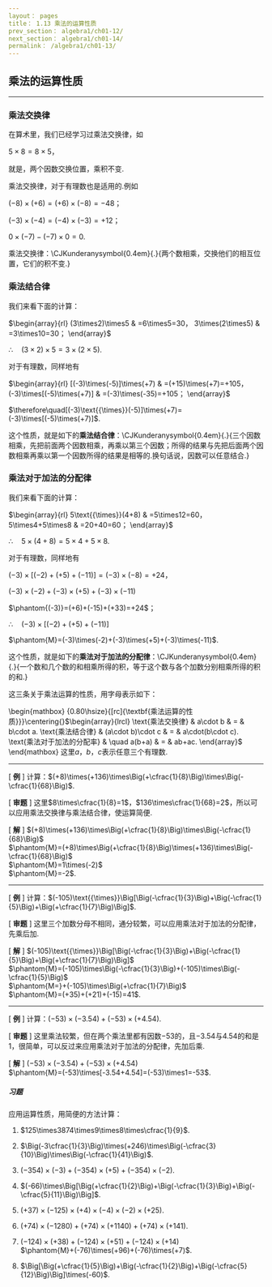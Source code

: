 ```yaml
---
layout： pages
title： 1.13 乘法的运算性质
prev_section： algebra1/ch01-12/
next_section： algebra1/ch01-14/
permalink： /algebra1/ch01-13/
---
```


乘法的运算性质
--------------

----

### 乘法交换律

在算术里，我们已经学习过乘法交换律，如

$5\times8=8\times5$，

就是，两个因数交换位置，乘积不变.

乘法交换律，对于有理数也是适用的.例如

$(-8)\times(+6)=(+6)\times(-8)=-48$；

$(-3)\times(-4)=(-4)\times(-3)=+12$；

$0\times(-7)-(-7)\times0=0$.

乘法交换律：<span>\CJKunderanysymbol{0.4em}{.}{两个数相乘，交换他们的相互位置，它们的积不变.}</span>

### 乘法结合律

我们来看下面的计算：

$\begin{array}{rl}
(3\times2)\times5 & =6\times5=30，  
3\times(2\times5) & =3\times10=30；
\end{array}$

$\therefore\quad(3\times2)\times5=3\times(2\times5)$.

对于有理数，同样地有

$\begin{array}{rl}
[(-3)\times(-5)]\times(+7) & =(+15)\times(+7)=+105，  
(-3)\times[(-5)\times(+7)] & =(-3)\times(-35)=+105；
\end{array}$

$\therefore\quad[(-3)\text{{\times}}(-5)]\times(+7)=(-3)\times[(-5)\times(+7)]$.

这个性质，就是如下的**乘法结合律**：<span>\CJKunderanysymbol{0.4em}{.}{三个因数相乘，先把前面两个因数相乘，再乘以第三个因数；所得的结果与先把后面两个因数相乘再乘以第一个因数所得的结果是相等的.换句话说，因数可以任意结合.}</span>

### 乘法对于加法的分配律

我们来看下面的计算：

$\begin{array}{rl}
5\text{{\times}}(4+8) & =5\times12=60，  
5\times4+5\times8 & =20+40=60；
\end{array}$

$\therefore\quad5\times(4+8)=5\times4+5\times8$.

对于有理数，同样地有

$(-3)\times[(-2)+(+5)+(-11)]=(-3)\times(-8)=+24$，

$(-3)\times(-2)+(-3)\times(+5)+(-3)\times(-11)$

$\phantom{(-3)}=(+6)+(-15)+(+33)=+24$；

$\therefore\quad(-3)\times[(-2)+(+5)+(-11)]$

$\phantom{M}=(-3)\times(-2)+(-3)\times(+5)+(-3)\times(-11)$.

这个性质，就是如下的**乘法对于加法的分配律**：<span>\CJKunderanysymbol{0.4em}{.}{一个数和几个数的和相乘所得的积，等于这个数与各个加数分别相乘所得的积的和.}</span>

这三条关于乘法运算的性质，用字母表示如下：

\begin{mathbox}
{0.80\hsize}{[rc]{\textbf{乘法运算的性质}}}\centering{}$\begin{array}{lrcl}
\text{乘法交换律} & a\cdot b & = & b\cdot a.  
\text{乘法结合律} & (a\cdot b)\cdot c & = & a\cdot(b\cdot c).  
\text{乘法对于加法的分配率} & \quad a(b+a) & = & ab+ac.
\end{array}$
\end{mathbox}
这里$a$，$b$，$c$表示任意三个有理数.


----

[ **例** ] 计算：$(+8)\times(+136)\times\Big(+\cfrac{1}{8}\Big)\times\Big(-\cfrac{1}{68}\Big)$.

[ **审题** ] 这里$8\times\cfrac{1}{8}=1$，$136\times\cfrac{1}{68}=2$，所以可以应用乘法交换律与乘法结合律，使运算简便.

[ **解** ] $(+8)\times(+136)\times\Big(+\cfrac{1}{8}\Big)\times\Big(-\cfrac{1}{68}\Big)$  
$\phantom{M}=(+8)\times\Big(+\cfrac{1}{8}\Big)\times(+136)\times\Big(-\cfrac{1}{68}\Big)$  
$\phantom{M}=1\times(-2)$  
$\phantom{M}=-2$.


----

[ **例** ] 计算：$(-105)\text{{\times}}\Big[\Big(-\cfrac{1}{3}\Big)+\Big(-\cfrac{1}{5}\Big)+\Big(+\cfrac{1}{7}\Big)\Big]$.

[ **审题** ] 这里三个加数分母不相同，通分较繁，可以应用乘法对于加法的分配律，先乘后加.

[ **解** ] $(-105)\text{{\times}}\Big[\Big(-\cfrac{1}{3}\Big)+\Big(-\cfrac{1}{5}\Big)+\Big(+\cfrac{1}{7}\Big)\Big]$  
$\phantom{M}=(-105)\times\Big(-\cfrac{1}{3}\Big)+(-105)\times\Big(-\cfrac{1}{5}\Big)$  
$\phantom{M=}+(-105)\times\Big(+\cfrac{1}{7}\Big)$  
$\phantom{M}=(+35)+(+21)+(-15)=41$.


----

[ **例** ] 计算：$(-53)\times(-3.54)+(-53)\times(+4.54)$.

[ **审题** ] 这里乘法较繁，但在两个乘法里都有因数$-53$的，且$-3.54$与$4.54$的和是1，很简单，可以反过来应用乘法对于加法的分配律，先加后乘.

[ **解** ] $(-53)\times(-3.54)+(-53)\times(+4.54)$  
$\phantom{M}=(-53)\times[-3.54+4.54]=(-53)\times1=-53$.




<div class="note">
<h5>习题</h5>
</div>

应用运算性质，用简便的方法计算：

1.  $125\times3874\times9\times8\times\cfrac{1}{9}$.

2.  $\Big(-3\cfrac{1}{3}\Big)\times(+246)\times\Big(-\cfrac{3}{10}\Big)\times\Big(-\cfrac{1}{41}\Big)$.

3.  $(-354)\times(-3)+(-354)\times(+5)+(-354)\times(-2)$.

4.  $(-66)\times\Big[\Big(+\cfrac{1}{2}\Big)+\Big(-\cfrac{1}{3}\Big)+\Big(-\cfrac{5}{11}\Big)\Big]$.

5.  $(+37)\times(-125)\times(+4)\times(-4)\times(-2)\times(+25)$.

6.  $(+74)\times(-1280)+(+74)\times(+1140)+(+74)\times(+141)$.

7.  $(-124)\times(+38)+(-124)\times(+51)+(-124)\times(+14)$\
    $\phantom{M}+(-76)\times(+96)+(-76)\times(+7)$.

8.  $\Big[\Big(+\cfrac{1}{5}\Big)+\Big(-\cfrac{1}{2}\Big)+\Big(-\cfrac{5}{12}\Big)\Big]\times(-60)$.




